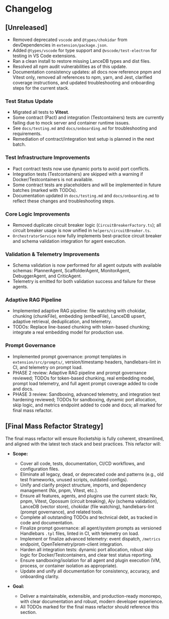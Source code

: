 # Changelog

## [Unreleased]
- Removed deprecated `vscode` and `@types/chokidar` from devDependencies in `extension/package.json`.
- Added `@types/vscode` for type support and `@vscode/test-electron` for testing in VS Code extensions.
- Ran a clean install to restore missing LanceDB types and dist files.
- Resolved all npm audit vulnerabilities as of this update.
- Documentation consistency updates: all docs now reference pnpm and Vitest only, removed all references to npm, yarn, and Jest, clarified coverage instructions, and updated troubleshooting and onboarding steps for the current stack.
### Test Status Update
- Migrated all tests to **Vitest**.
- Some contract (Pact) and integration (Testcontainers) tests are currently failing due to mock server and container runtime issues.
- See `docs/testing.md` and `docs/onboarding.md` for troubleshooting and requirements.
- Remediation of contract/integration test setup is planned in the next batch.
### Test Infrastructure Improvements
- Pact contract tests now use dynamic ports to avoid port conflicts.
- Integration tests (Testcontainers) are skipped with a warning if Docker/Testcontainers is not available.
- Some contract tests are placeholders and will be implemented in future batches (marked with TODOs).
- Documentation updated in `docs/testing.md` and `docs/onboarding.md` to reflect these changes and troubleshooting steps.
### Core Logic Improvements
- Removed duplicate circuit breaker logic (`CircuitBreakerFactory.ts`); all circuit breaker usage is now unified in `helpers/circuitBreaker.ts`.
- `OrchestratorService` now fully implements best-practice circuit breaker and schema validation integration for agent execution.
### Validation & Telemetry Improvements
- Schema validation is now performed for all agent outputs with available schemas: PlannerAgent, ScaffolderAgent, MonitorAgent, DebuggerAgent, and CriticAgent.
- Telemetry is emitted for both validation success and failure for these agents.
### Adaptive RAG Pipeline
- Implemented adaptive RAG pipeline: file watching with chokidar, chunking (chunkFile), embedding (embedFile), LanceDB upsert, adaptive retrieval, deduplication, and telemetry.
- TODOs: Replace line-based chunking with token-based chunking; integrate a real embedding model for production use.
### Prompt Governance
- Implemented prompt governance: prompt templates in `extension/src/prompts/`, version/timestamp headers, handlebars-lint in CI, and telemetry on prompt load.
- PHASE 2 review: Adaptive RAG pipeline and prompt governance reviewed; TODOs for token-based chunking, real embedding model, prompt load telemetry, and full agent prompt coverage added to code and docs.
- PHASE 3 review: Sandboxing, advanced telemetry, and integration test hardening reviewed; TODOs for sandboxing, dynamic port allocation, skip logic, and metrics endpoint added to code and docs; all marked for final mass refactor.

## [Final Mass Refactor Strategy]

The final mass refactor will ensure Rocketship is fully coherent, streamlined, and aligned with the latest tech stack and best practices. This refactor will:

- **Scope:**
  - Cover all code, tests, documentation, CI/CD workflows, and configuration files.
  - Eliminate all legacy, dead, or deprecated code and patterns (e.g., old test frameworks, unused scripts, outdated configs).
  - Unify and clarify project structure, imports, and dependency management (Nx, pnpm, Vitest, etc.).
  - Ensure all features, agents, and plugins use the current stack: Nx, pnpm, Vitest, Opossum (circuit breaking), Ajv (schema validation), LanceDB (vector store), chokidar (file watching), handlebars-lint (prompt governance), and related tools.
  - Complete all outstanding TODOs and technical debt, as tracked in code and documentation.
  - Finalize prompt governance: all agent/system prompts as versioned Handlebars `.tpl` files, linted in CI, with telemetry on load.
  - Implement or finalize advanced telemetry: event dispatch, `/metrics` endpoint, OpenTelemetry/prom-client integration.
  - Harden all integration tests: dynamic port allocation, robust skip logic for Docker/Testcontainers, and clear test status reporting.
  - Ensure sandboxing/isolation for all agent and plugin execution (VM, process, or container isolation as appropriate).
  - Update and unify all documentation for consistency, accuracy, and onboarding clarity.

- **Goal:**
  - Deliver a maintainable, extensible, and production-ready monorepo, with clear documentation and robust, modern developer experience.
  - All TODOs marked for the final mass refactor should reference this section.